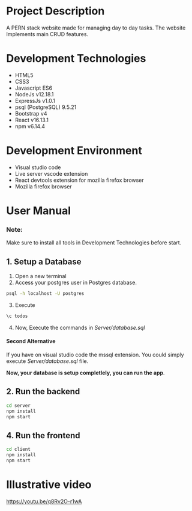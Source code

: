 # Project Description
A PERN stack website made for managing day to day tasks. The website Implements main CRUD features.

# Development Technologies
* HTML5
* CSS3
* Javascript ES6
* NodeJs v12.18.1
* ExpressJs v1.0.1
* psql (PostgreSQL) 9.5.21 
* Bootstrap v4
* React v16.13.1
* npm v6.14.4

# Development Environment
* Visual studio code
* Live server vscode extension
* React devtools extension for mozilla firefox browser
* Mozilla firefox browser

# User Manual
### Note: 
Make sure to install all tools in Development Technologies before start.

## 1. Setup a Database
1. Open a new terminal
2. Access your postgres user in Postgres database. 
```sh
psql -h localhost -U postgres
```
3. Execute 
```sh
\c todos
```
4. Now, Execute the commands in *Server/database.sql*
#### Second Alternative
If you have on visual studio code the mssql extension. You could simply execute *Server/database.sql* file.

**Now, your database is setup completlely, you can run the app**.

## 2. Run the backend
```sh
cd server
npm install
npm start
```
## 4. Run the frontend
```sh
cd client
npm install
npm start
```

# Illustrative video

https://youtu.be/q8Rv2O-r1wA
